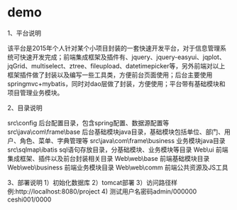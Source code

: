 # demo

1、平台说明

该平台是2015年个人针对某个小项目封装的一套快速开发平台，对于信息管理系统可快速开发完成；前端集成框架及插件有、jquery、jquery-easyui、jqplot、jqGrid、multiselect、ztree、fileupload、datetimepicker等，另外前端对以上框架插件做了封装以及编写一些工具类，方便前台页面使用；后台主要使用springmvc+mybatis，同时对dao层做了封装，方便使用；平台带有基础模块和项目管理业务模块。

2、目录说明

src\config                    后台配置目录，包含spring配置、数据源配置等
src\java\com\frame\base       后台基础模块java目录，基础模块包括单位、部门、用户、角色、菜单、字典管理等
src\java\com\frame\business   业务模块java目录
src\sqlmap\ibatis             sql语句存放目录，分基础模块、业务模块等目录
Web\ui                        前端集成框架、插件以及前台封装相关目录
Web\web\base                  前端基础模块目录
Web\web\business              前端业务模块目录
Web\web\comm                  前端公共资源及JS工具

3、部署说明 
 1）初始化数据库
 2）tomcat部署
 3）访问路径样例:http://localhost:8080/project
 4) 测试用户名密码admin/000000 ceshi001/0000

